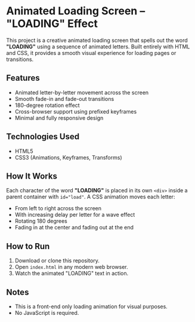 # Animated Loading Screen – "LOADING" Effect

This project is a creative animated loading screen that spells out the word **"LOADING"** using a sequence of animated letters. Built entirely with HTML and CSS, it provides a smooth visual experience for loading pages or transitions.

## Features

- Animated letter-by-letter movement across the screen
- Smooth fade-in and fade-out transitions
- 180-degree rotation effect
- Cross-browser support using prefixed keyframes
- Minimal and fully responsive design

## Technologies Used

- HTML5
- CSS3 (Animations, Keyframes, Transforms)

## How It Works

Each character of the word **"LOADING"** is placed in its own `<div>` inside a parent container with `id="load"`. A CSS animation moves each letter:
- From left to right across the screen
- With increasing delay per letter for a wave effect
- Rotating 180 degrees
- Fading in at the center and fading out at the end

## How to Run

1. Download or clone this repository.
2. Open `index.html` in any modern web browser.
3. Watch the animated "LOADING" text in action.

## Notes

- This is a front-end only loading animation for visual purposes.
- No JavaScript is required.
